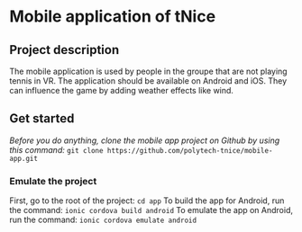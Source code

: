 # Mobile application of tNice

## Project description
The mobile application is used by people in the groupe that are not playing tennis in VR. 
The application should be available on Android and iOS.
They can influence the game by adding weather effects like wind. 

## Get started
*Before you do anything, clone the mobile app project on Github by using this command:*
`git clone https://github.com/polytech-tnice/mobile-app.git`

### Emulate the project
First, go to the root of the project:
`cd app`
To build the app for Android, run the command:
`ionic cordova build android`
To emulate the app on Android, run the command: 
`ionic cordova emulate android`
